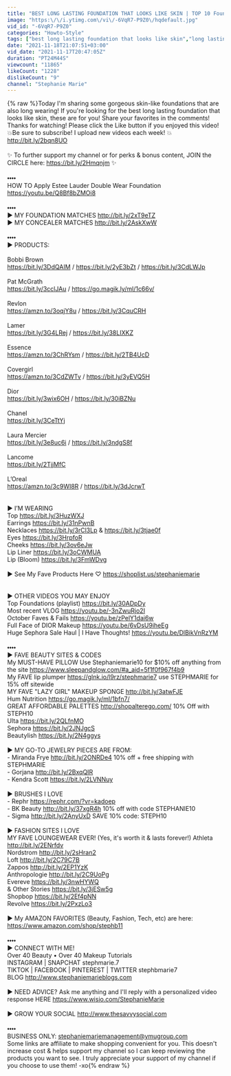 ```yaml
---
title: "BEST LONG LASTING FOUNDATION THAT LOOKS LIKE SKIN | TOP 10 Foundations"
image: "https:\/\/i.ytimg.com\/vi\/-6VqR7-P9Z0\/hqdefault.jpg"
vid_id: "-6VqR7-P9Z0"
categories: "Howto-Style"
tags: ["best long lasting foundation that looks like skin","long lasting foundation","long lasting foundation for oily skin"]
date: "2021-11-18T21:07:51+03:00"
vid_date: "2021-11-17T20:47:05Z"
duration: "PT24M44S"
viewcount: "11865"
likeCount: "1228"
dislikeCount: "9"
channel: "Stephanie Marie"
---
```

{% raw %}Today I'm sharing some gorgeous skin-like foundations that are also long wearing! If you're looking for the best long lasting foundation that looks like skin, these are for you! Share your favorites in the comments! Thanks for watching! Please click the Like button if you enjoyed this video! 💥Be sure to subscribe! I upload new videos each week! 💥 <a rel="nofollow" target="blank" href="http://bit.ly/2bqn8UO">http://bit.ly/2bqn8UO</a><br /><br />✨ To further support my channel or for perks &amp; bonus content, JOIN the CIRCLE here: <a rel="nofollow" target="blank" href="https://bit.ly/2Hmqnjm">https://bit.ly/2Hmqnjm</a> ✨<br /><br />⬩⬩⬩⬩<br />HOW TO Apply Estee Lauder Double Wear Foundation<br /><a rel="nofollow" target="blank" href="https://youtu.be/Q8Bf8bZMOi8">https://youtu.be/Q8Bf8bZMOi8</a><br /><br />⬩⬩⬩⬩<br />► MY FOUNDATION MATCHES <a rel="nofollow" target="blank" href="http://bit.ly/2xT9eTZ">http://bit.ly/2xT9eTZ</a> <br />► MY CONCEALER MATCHES <a rel="nofollow" target="blank" href="http://bit.ly/2AskXwW">http://bit.ly/2AskXwW</a> <br /><br />⬩⬩⬩⬩<br />► PRODUCTS:<br /><br />Bobbi Brown<br /><a rel="nofollow" target="blank" href="https://bit.ly/3DdQAIM">https://bit.ly/3DdQAIM</a> / <a rel="nofollow" target="blank" href="https://bit.ly/2yE3bZt">https://bit.ly/2yE3bZt</a> / <a rel="nofollow" target="blank" href="https://bit.ly/3CdLWJp">https://bit.ly/3CdLWJp</a> <br /><br />Pat McGrath<br /><a rel="nofollow" target="blank" href="https://bit.ly/3cclJAu">https://bit.ly/3cclJAu</a> / <a rel="nofollow" target="blank" href="https://go.magik.ly/ml/1c66v/">https://go.magik.ly/ml/1c66v/</a><br /><br />Revlon<br /><a rel="nofollow" target="blank" href="https://amzn.to/3oqjY8u">https://amzn.to/3oqjY8u</a> / <a rel="nofollow" target="blank" href="https://bit.ly/3CquCRH">https://bit.ly/3CquCRH</a><br /><br />Lamer <br /><a rel="nofollow" target="blank" href="https://bit.ly/3G4LRej">https://bit.ly/3G4LRej</a> / <a rel="nofollow" target="blank" href="https://bit.ly/38LIXKZ">https://bit.ly/38LIXKZ</a><br /><br />Essence<br /><a rel="nofollow" target="blank" href="https://amzn.to/3ChRYsm">https://amzn.to/3ChRYsm</a> / <a rel="nofollow" target="blank" href="https://bit.ly/2TB4UcD">https://bit.ly/2TB4UcD</a> <br /><br />Covergirl<br /><a rel="nofollow" target="blank" href="https://amzn.to/3CdZWTv">https://amzn.to/3CdZWTv</a> / <a rel="nofollow" target="blank" href="https://bit.ly/3yEVQ5H">https://bit.ly/3yEVQ5H</a><br /><br />Dior<br /><a rel="nofollow" target="blank" href="https://bit.ly/3wix6OH">https://bit.ly/3wix6OH</a> / <a rel="nofollow" target="blank" href="https://bit.ly/30iBZNu">https://bit.ly/30iBZNu</a><br /><br />Chanel<br /><a rel="nofollow" target="blank" href="https://bit.ly/3CeTtYj">https://bit.ly/3CeTtYj</a> <br /><br />Laura Mercier<br /><a rel="nofollow" target="blank" href="https://bit.ly/3e8uc6i">https://bit.ly/3e8uc6i</a> / <a rel="nofollow" target="blank" href="https://bit.ly/3ndgS8f">https://bit.ly/3ndgS8f</a><br /><br />Lancome<br /><a rel="nofollow" target="blank" href="https://bit.ly/2TjjMfC">https://bit.ly/2TjjMfC</a> <br /><br />L’Oreal<br /><a rel="nofollow" target="blank" href="https://amzn.to/3c9WI8R">https://amzn.to/3c9WI8R</a> / <a rel="nofollow" target="blank" href="https://bit.ly/3dJcrwT">https://bit.ly/3dJcrwT</a> <br /><br /><br />► I’M WEARING<br />Top <a rel="nofollow" target="blank" href="https://bit.ly/3HuzWXJ">https://bit.ly/3HuzWXJ</a> <br />Earrings <a rel="nofollow" target="blank" href="https://bit.ly/31nPwnB">https://bit.ly/31nPwnB</a> <br />Necklaces <a rel="nofollow" target="blank" href="https://bit.ly/3rCl3Lp">https://bit.ly/3rCl3Lp</a> &amp; <a rel="nofollow" target="blank" href="https://bit.ly/3tjae0f">https://bit.ly/3tjae0f</a> <br />Eyes <a rel="nofollow" target="blank" href="https://bit.ly/3HrpfoR">https://bit.ly/3HrpfoR</a> <br />Cheeks <a rel="nofollow" target="blank" href="https://bit.ly/3ov6eJw">https://bit.ly/3ov6eJw</a> <br />Lip Liner <a rel="nofollow" target="blank" href="https://bit.ly/3oCWMUA">https://bit.ly/3oCWMUA</a> <br />Lip (Bloom) <a rel="nofollow" target="blank" href="https://bit.ly/3FmWDvg">https://bit.ly/3FmWDvg</a> <br /><br />► See My Fave Products Here ♡ <a rel="nofollow" target="blank" href="https://shoplist.us/stephaniemarie">https://shoplist.us/stephaniemarie</a><br /><br /><br />► OTHER VIDEOS YOU MAY ENJOY<br />Top Foundations (playlist) <a rel="nofollow" target="blank" href="https://bit.ly/30ADpDy">https://bit.ly/30ADpDy</a><br />Most recent VLOG <a rel="nofollow" target="blank" href="https://youtu.be/-3nZwuRjo2I">https://youtu.be/-3nZwuRjo2I</a><br />October Faves &amp; Fails <a rel="nofollow" target="blank" href="https://youtu.be/zPelY1dai6w">https://youtu.be/zPelY1dai6w</a><br />Full Face of DIOR Makeup <a rel="nofollow" target="blank" href="https://youtu.be/6vDsU9iheEg">https://youtu.be/6vDsU9iheEg</a><br />Huge Sephora Sale Haul | I Have Thoughts! <a rel="nofollow" target="blank" href="https://youtu.be/DlBikVnRzYM">https://youtu.be/DlBikVnRzYM</a><br /><br />⬩⬩⬩⬩<br />► FAVE BEAUTY SITES &amp; CODES<br />My MUST-HAVE PILLOW Use Stephaniemarie10 for $10% off anything from the site <a rel="nofollow" target="blank" href="https://www.sleepandglow.com/#a_aid=5f1f0f967f4b9">https://www.sleepandglow.com/#a_aid=5f1f0f967f4b9</a><br />My FAVE lip plumper <a rel="nofollow" target="blank" href="https://glnk.io/l9rz/stephmarie7">https://glnk.io/l9rz/stephmarie7</a> use STEPHMARIE for 15% off sitewide<br />MY FAVE &quot;LAZY GIRL&quot; MAKEUP SPONGE <a rel="nofollow" target="blank" href="http://bit.ly/3atwFJE">http://bit.ly/3atwFJE</a><br />Hum Nutrition <a rel="nofollow" target="blank" href="https://go.magik.ly/ml/1bfn7/">https://go.magik.ly/ml/1bfn7/</a><br />GREAT AFFORDABLE PALETTES <a rel="nofollow" target="blank" href="http://shopalterego.com/">http://shopalterego.com/</a> 10% Off with STEPH10<br />Ulta <a rel="nofollow" target="blank" href="https://bit.ly/2QLfnMO">https://bit.ly/2QLfnMO</a><br />Sephora <a rel="nofollow" target="blank" href="https://bit.ly/2JNJgcS">https://bit.ly/2JNJgcS</a><br />Beautylish <a rel="nofollow" target="blank" href="https://bit.ly/2N4ggys">https://bit.ly/2N4ggys</a><br /><br />► MY GO-TO JEWELRY PIECES ARE FROM:<br />- Miranda Frye <a rel="nofollow" target="blank" href="http://bit.ly/2ONRDe4">http://bit.ly/2ONRDe4</a> 10% off + free shipping with STEPHMARIE<br />- Gorjana <a rel="nofollow" target="blank" href="http://bit.ly/2BxqQIR">http://bit.ly/2BxqQIR</a><br />- Kendra Scott <a rel="nofollow" target="blank" href="https://bit.ly/2LVNNuy">https://bit.ly/2LVNNuy</a><br /><br />► BRUSHES I LOVE <br />- Rephr <a rel="nofollow" target="blank" href="https://rephr.com/?vr=kadoep">https://rephr.com/?vr=kadoep</a><br />- BK Beauty <a rel="nofollow" target="blank" href="http://bit.ly/37xgR4h">http://bit.ly/37xgR4h</a> 10% off with code STEPHANIE10<br />- Sigma <a rel="nofollow" target="blank" href="http://bit.ly/2AnyUxD">http://bit.ly/2AnyUxD</a> SAVE 10% code: STEPH10<br /><br />► FASHION SITES I LOVE<br />MY FAVE LOUNGEWEAR EVER! (Yes, it's worth it &amp; lasts forever!) Athleta <a rel="nofollow" target="blank" href="http://bit.ly/2ENrfdv">http://bit.ly/2ENrfdv</a><br />Nordstrom <a rel="nofollow" target="blank" href="http://bit.ly/2sHran2">http://bit.ly/2sHran2</a><br />Loft <a rel="nofollow" target="blank" href="http://bit.ly/2C79C7B">http://bit.ly/2C79C7B</a><br />Zappos <a rel="nofollow" target="blank" href="http://bit.ly/2EP1YzK">http://bit.ly/2EP1YzK</a><br />Anthropologie <a rel="nofollow" target="blank" href="http://bit.ly/2C9UoPg">http://bit.ly/2C9UoPg</a><br />Evereve <a rel="nofollow" target="blank" href="https://bit.ly/3nwHYWQ">https://bit.ly/3nwHYWQ</a><br />&amp; Other Stories <a rel="nofollow" target="blank" href="https://bit.ly/3jESw5g">https://bit.ly/3jESw5g</a><br />Shopbop <a rel="nofollow" target="blank" href="https://bit.ly/2Ef4pNN">https://bit.ly/2Ef4pNN</a><br />Revolve <a rel="nofollow" target="blank" href="https://bit.ly/2PxzLo3">https://bit.ly/2PxzLo3</a><br /><br />► My AMAZON FAVORITES (Beauty, Fashion, Tech, etc) are here: <br /><a rel="nofollow" target="blank" href="https://www.amazon.com/shop/stephb11">https://www.amazon.com/shop/stephb11</a><br /><br />⬩⬩⬩⬩<br />► CONNECT WITH ME! <br />Over 40 Beauty • Over 40 Makeup Tutorials<br />INSTAGRAM  | SNAPCHAT stephmarie.7<br />TIKTOK | FACEBOOK | PINTEREST | TWITTER stephbmarie7<br />BLOG  <a rel="nofollow" target="blank" href="http://www.stephaniemarieblogs.com">http://www.stephaniemarieblogs.com</a><br /><br />► NEED ADVICE? Ask me anything and I'll reply with a personalized video response HERE <a rel="nofollow" target="blank" href="https://www.wisio.com/StephanieMarie">https://www.wisio.com/StephanieMarie</a><br /><br />► GROW  YOUR  SOCIAL <a rel="nofollow" target="blank" href="http://www.thesavvysocial.com">http://www.thesavvysocial.com</a> <br /><br />⬩⬩⬩⬩<br />BUSINESS ONLY: stephaniemariemanagement@ymugroup.com<br />Some links are affiliate to make shopping convenient for you. This doesn't increase cost &amp; helps support my channel so I can keep reviewing the products you want to see. I truly appreciate your support of my channel if you choose to use them! -xo{% endraw %}
